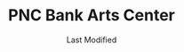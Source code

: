 ---
layout: location-page
date: Last Modified
description: "Local COVID-19 testing is available at PNC Bank Arts Center in Holmdel, New Jersey, USA."
permalink: "locations/new-jersey/holmdel/pnc-bank-arts-center/"
tags:
  - locations
  - new-jersey
title: PNC Bank Arts Center
state: New Jersey
stateAbbr: NJ
hood: Holmdel
address: 116 Garden State Pkwy
city: Holmdel
zip: 07733
mapUrl: "http://maps.apple.com/?q=PNC+Bank+Arts+Center&address=116+Garden+State+Pkwy,Holmdel,New+Jersey,07733"
locationType: Drive-thru
phone: undefined
website: https://covid19.nj.gov/locations?query=Testing+Centers&tabOrder=all%2CpromotedContent%2Clocations%2Cresources%2Cstatus%2CNJfaqs%2CAASfaqs%2Ccoronavirus
onlineBooking: undefined
closed: true
closedUpdate: April 13th, 2020
notes: "Only for individuals with symptoms. Must have fever and other symptoms. Local residents only. Prioritizes health care workers. Prioritizes first responders."
days: Hours unknown
ctaMessage: Learn more
ctaUrl: "https://covid19.nj.gov/locations?query=Testing+Centers&tabOrder=all%2CpromotedContent%2Clocations%2Cresources%2Cstatus%2CNJfaqs%2CAASfaqs%2Ccoronavirus"
---